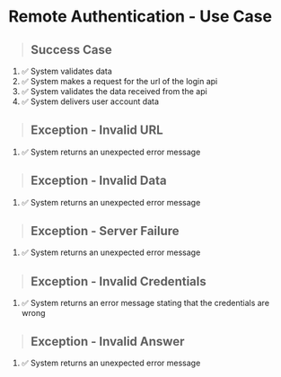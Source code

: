 # Remote Authentication - Use Case

> ## Success Case
1. ✅ System validates data
2. ✅ System makes a request for the url of the login api
3. ✅ System validates the data received from the api
4. ✅ System delivers user account data

> ## Exception - Invalid URL
1. ✅ System returns an unexpected error message

> ## Exception - Invalid Data
1. ✅ System returns an unexpected error message

> ## Exception - Server Failure
1. ✅ System returns an unexpected error message

> ## Exception - Invalid Credentials
1. ✅ System returns an error message stating that the credentials are wrong

> ## Exception - Invalid Answer
1. ✅ System returns an unexpected error message